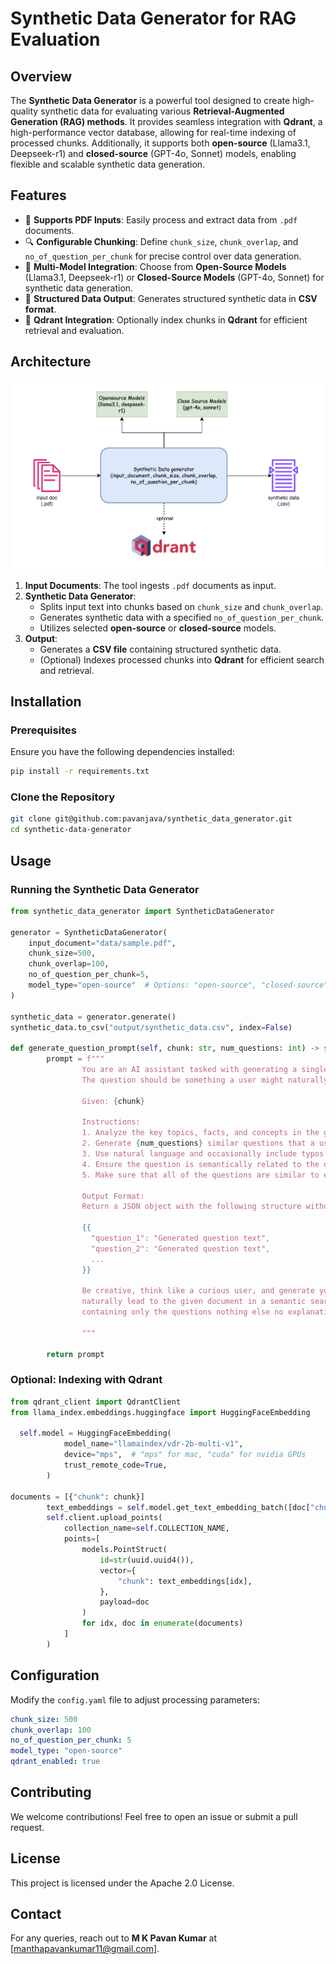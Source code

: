 # Synthetic Data Generator for RAG Evaluation

## Overview
The **Synthetic Data Generator** is a powerful tool designed to create high-quality synthetic data for evaluating various **Retrieval-Augmented Generation (RAG) methods**. It provides seamless integration with **Qdrant**, a high-performance vector database, allowing for real-time indexing of processed chunks. Additionally, it supports both **open-source** (Llama3.1, Deepseek-r1) and **closed-source** (GPT-4o, Sonnet) models, enabling flexible and scalable synthetic data generation.

## Features
- 📄 **Supports PDF Inputs**: Easily process and extract data from `.pdf` documents.
- 🔍 **Configurable Chunking**: Define `chunk_size`, `chunk_overlap`, and `no_of_question_per_chunk` for precise control over data generation.
- 🤖 **Multi-Model Integration**: Choose from **Open-Source Models** (Llama3.1, Deepseek-r1) or **Closed-Source Models** (GPT-4o, Sonnet) for synthetic data generation.
- 📑 **Structured Data Output**: Generates structured synthetic data in **CSV format**.
- 🧠 **Qdrant Integration**: Optionally index chunks in **Qdrant** for efficient retrieval and evaluation.

## Architecture
![Architecture](architecture.png)

1. **Input Documents**: The tool ingests `.pdf` documents as input.
2. **Synthetic Data Generator**:
   - Splits input text into chunks based on `chunk_size` and `chunk_overlap`.
   - Generates synthetic data with a specified `no_of_question_per_chunk`.
   - Utilizes selected **open-source** or **closed-source** models.
3. **Output**:
   - Generates a **CSV file** containing structured synthetic data.
   - (Optional) Indexes processed chunks into **Qdrant** for efficient search and retrieval.

## Installation
### Prerequisites
Ensure you have the following dependencies installed:
```bash
pip install -r requirements.txt
```

### Clone the Repository
```bash
git clone git@github.com:pavanjava/synthetic_data_generator.git
cd synthetic-data-generator
```

## Usage
### Running the Synthetic Data Generator
```python
from synthetic_data_generator import SyntheticDataGenerator

generator = SyntheticDataGenerator(
    input_document="data/sample.pdf",
    chunk_size=500,
    chunk_overlap=100,
    no_of_question_per_chunk=5,
    model_type="open-source"  # Options: "open-source", "closed-source"
)

synthetic_data = generator.generate()
synthetic_data.to_csv("output/synthetic_data.csv", index=False)

def generate_question_prompt(self, chunk: str, num_questions: int) -> str:
        prompt = f"""
                You are an AI assistant tasked with generating a single, realistic question-answer pair based on a given document. 
                The question should be something a user might naturally ask when seeking information contained in the document.
                
                Given: {chunk}
                
                Instructions:
                1. Analyze the key topics, facts, and concepts in the given document, only focus on the chosen topic, concepts.
                2. Generate {num_questions} similar questions that a user might ask to find the information in this document that does NOT contain any company name.
                3. Use natural language and occasionally include typos or colloquialisms to mimic real user behavior in the question.
                4. Ensure the question is semantically related to the document content WITHOUT directly copying phrases.
                5. Make sure that all of the questions are similar to each other. I.E. All asking about a similar topic/requesting the same information.
                
                Output Format:
                Return a JSON object with the following structure without back ticks:
                
                {{
                  "question_1": "Generated question text",
                  "question_2": "Generated question text",
                  ...
                }}
                
                Be creative, think like a curious user, and generate your {num_questions} similar questions that would 
                naturally lead to the given document in a semantic search. Ensure your response is a valid JSON object 
                containing only the questions nothing else no explanation, no reasons nor extra text.
                
                """

        return prompt
```

### Optional: Indexing with Qdrant
```python
from qdrant_client import QdrantClient
from llama_index.embeddings.huggingface import HuggingFaceEmbedding

  self.model = HuggingFaceEmbedding(
            model_name="llamaindex/vdr-2b-multi-v1",
            device="mps",  # "mps" for mac, "cuda" for nvidia GPUs
            trust_remote_code=True,
        )

documents = [{"chunk": chunk}]
        text_embeddings = self.model.get_text_embedding_batch([doc["chunk"] for doc in documents])
        self.client.upload_points(
            collection_name=self.COLLECTION_NAME,
            points=[
                models.PointStruct(
                    id=str(uuid.uuid4()),
                    vector={
                        "chunk": text_embeddings[idx],
                    },
                    payload=doc
                )
                for idx, doc in enumerate(documents)
            ]
        )
```

## Configuration
Modify the `config.yaml` file to adjust processing parameters:
```yaml
chunk_size: 500
chunk_overlap: 100
no_of_question_per_chunk: 5
model_type: "open-source"
qdrant_enabled: true
```

## Contributing
We welcome contributions! Feel free to open an issue or submit a pull request.

## License
This project is licensed under the Apache 2.0 License.

## Contact
For any queries, reach out to **M K Pavan Kumar** at [manthapavankumar11@gmail.com].